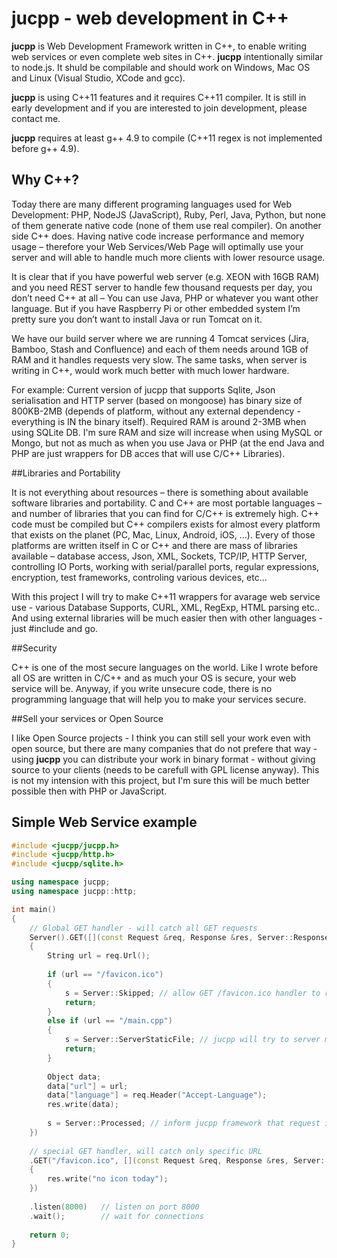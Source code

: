 # jucpp - web development in C++


__jucpp__ is Web Development Framework written in C++, to enable writing web services or even complete web sites in C++. 
__jucpp__ intentionally similar to node.js. It shuld be compilable and should work on Windows, Mac OS and Linux (Visual Studio, XCode and gcc).

__jucpp__ is using C++11 features and it requires C++11 compiler. It is still in early development and if you are interested to join development, please contact me.

__jucpp__ requires at least g++ 4.9 to compile (C++11 regex is not implemented before g++ 4.9).

## Why C++? 

Today there are many different programing languages used for Web Development: PHP, NodeJS (JavaScript), Ruby, Perl, Java, Python, but none of them generate native code (none of them use real compiler). On another side C++ does. 
Having native code increase performance and memory usage – therefore your Web Services/Web Page will optimally use your server and will able to handle much more clients with lower resource usage.

It is clear that if you have powerful web server (e.g. XEON with 16GB RAM) and you need REST server to handle few thousand requests per day, you don’t need C++ at all – You can use Java, PHP or whatever you want other language. But if you have Raspberry Pi or other embedded system I’m pretty sure you don’t want to install Java or run Tomcat on it.

We have our build server where we are running 4 Tomcat services (Jira, Bamboo, Stash and Confluence) and each of them needs around 1GB of RAM and it handles requests very slow. The same tasks, when server is writing in C++, would work much better with much lower hardware.

For example: Current version of jucpp that supports Sqlite, Json serialisation and HTTP server (based on mongoose) has binary size of 800KB-2MB (depends of platform, without any external dependency - everything is IN the binary itself). Required RAM is around 2-3MB when using SQLite DB. I'm sure RAM and size will increase when using MySQL or Mongo, but not as much as when you use Java or PHP (at the end Java and PHP are just wrappers for DB acces that will use C/C++ Libraries).

##Libraries and Portability

It is not everything about resources – there is something about available software libraries and portability. C and C++ are most portable languages – and number of libraries that you can find for C/C++ is extremely high. C++ code must be compiled but C++ compilers exists for almost every platform that exists on the planet (PC, Mac, Linux, Android, iOS, …). Every of those platforms are written itself in C or C++ and there are mass of libraries available – database access, Json, XML, Sockets, TCP/IP, HTTP Server, controlling IO Ports, working with serial/parallel ports, regular expressions, encryption, test frameworks, controling various devices, etc…

With this project I will try to make C++11 wrappers for avarage web service use - various Database Supports, CURL, XML, RegExp, HTML parsing etc.. And using external libraries will be much easier then with other languages - just #include <mylib> and go.

##Security

C++ is one of the most secure languages on the world. Like I wrote before all OS are written in C/C++ and as much your OS is secure, your web service will be. Anyway, if you write unsecure code, there is no programming language that will help you to make your services secure.

##Sell your services or Open Source

I like Open Source projects - I think you can still sell your work even with open source, but there are many companies that do not prefere that way - using __jucpp__ you can distribute your work in binary format - without giving source to your clients (needs to be carefull with GPL license anyway). This is not my intension with this project, but I'm sure this will be much better possible then with PHP or JavaScript.

## Simple Web Service example
```c++
#include <jucpp/jucpp.h>
#include <jucpp/http.h>
#include <jucpp/sqlite.h>

using namespace jucpp;
using namespace jucpp::http;

int main()
{
	// Global GET handler - will catch all GET requests
	Server().GET([](const Request &req, Response &res, Server::ResponseStatus& s)
	{
		String url = req.Url();
		
		if (url == "/favicon.ico")
		{
			s = Server::Skipped; // allow GET /favicon.ico handler to response
			return;
		}
		else if (url == "/main.cpp")
		{
			s = Server::ServerStaticFile; // jucpp will try to server main.cpp as static file
			return;
		}
		
		Object data;
		data["url"] = url;
		data["language"] = req.Header("Accept-Language");
		res.write(data);
		
		s = Server::Processed; // inform jucpp framework that request is processed
	})
	
	// special GET handler, will catch only specific URL
	.GET("/favicon.ico", [](const Request &req, Response &res, Server::ResponseStatus& s)
	{
		res.write("no icon today");
	})
	
	.listen(8000)	// listen on port 8000
	.wait();		// wait for connections
	
	return 0;
}
```
